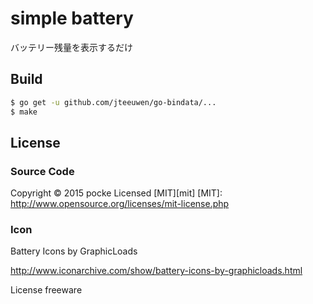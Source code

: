 simple battery
================

バッテリー残量を表示するだけ


Build
-----------

```sh
$ go get -u github.com/jteeuwen/go-bindata/...
$ make
```


License
----------

### Source Code

Copyright &copy; 2015 pocke
Licensed [MIT][mit]
[MIT]: http://www.opensource.org/licenses/mit-license.php


### Icon

Battery Icons by GraphicLoads

http://www.iconarchive.com/show/battery-icons-by-graphicloads.html

License freeware
